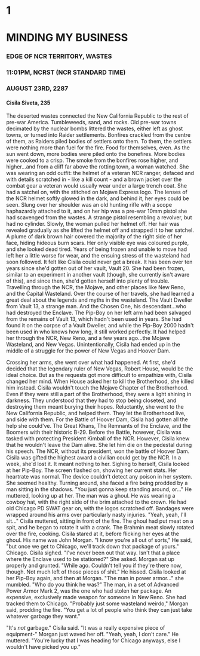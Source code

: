 # 1 
# MINDING MY BUSINESS
### EDGE OF NCR TERRITORY, WASTES
### 11:01PM, NCRST (NCR STANDARD TIME)
### AUGUST 23RD, 2287
#### Cisila Siveta, 235

The deserted wastes connected the New California Republic to the rest of pre-war America. Tumbleweeds, sand, and rocks. Old pre-war towns decimated by the nuclear bombs littered the wastes, either left as ghost towns, or turned into Raider settlements. Bonfires crackled from the centre of them, as Raiders piled bodies of settlers onto them. To them, the settlers were nothing more than fuel for the fire. Food for themselves, even. As the sun went down, more bodies were piled onto the bonefires. More bodies were cooked to a crisp. The smoke from the bonfires rose higher, and higher...and from a cliff far above the rotting town, a woman watched. She was wearing an odd outfit: the helmet of a veteran NCR ranger, defaced and with details scratched in - like a kill count - and a brown jacket over the combat gear a veteran would usually wear under a large trench coat. She had a satchel on, with the stitched on Mojave Express logo. The lenses of the NCR helmet softly glowed in the dark, and behind it, her eyes could be seen. Slung over her shoulder was an old hunting rifle with a scope haphazardly attached to it, and on her hip was a pre-war 10mm pistol she had scavenged from the wastes. A strange pistol resembling a revolver, but had no cylinder. Slowly, the woman pulled her helmet off. Her hair was revealed gradually as she lifted the helmet off and strapped it to her satchel. A plume of dark brown hair covered the majority of the right side of her face, hiding hideous burn scars. Her only visible eye was coloured purple, and she looked dead tired. Years of being frozen and unable to move had left her a little worse for wear, and the ensuing stress of the wasteland had soon followed. It felt like Cisila could never get a break. It has been over ten years since she'd gotten out of her vault, Vault 20. She had been frozen, similar to an experiment in another vault (though, she currently isn't aware of this), and since then, she'd gotten herself into plenty of trouble. Travelling through the NCR, the Mojave, and other places like New Reno, and the Capital Wasteland. Over the course of her travels, she had learned a great deal about the legends and myths in the wasteland. The Vault Dweller from Vault 13, a strange man. And the Chosen One, his descendant...who had destroyed the Enclave. The Pip-Boy on her left arm had been salvaged from the remains of Vault 13, which hadn't been used in years. She had found it on the corpse of a Vault Dweller, and while the Pip-Boy 2000 hadn't been used in who knows how long, it still worked perfectly. It had helped her through the NCR, New Reno, and a few years ago...the Mojave Wasteland, and New Vegas. Unintentionally, Cisila had ended up in the middle of a struggle for the power of New Vegas and Hoover Dam.

Crossing her arms, she went over what had happened. At first, she'd decided that the legendary ruler of New Vegas, Robert House, would be the ideal choice. But as the requests got more difficult to empathize with, Cisila changed her mind. When House asked her to kill the Brotherhood, she killed him instead. Cisila wouldn't touch the Mojave Chapter of the Brotherhood. Even if they were still a part of the Brotherhood, they were a light shining in darkness. They understood that they had to stop being closeted, and destroying them meant burying their hopes. Reluctantly, she went to the New California Republic, and helped them. They let the Brotherhood live, and side with them. For the Battle of Hoover Dam, Cisila had gotten all the help she could've. The Great Khans, The Remnants of the Enclave, and the Boomers with their historic B-29. Before the Battle, however, Cisila was tasked with protecting President Kimball of the NCR. However, Cisila knew that he wouldn't leave the Dam alive. She let him die on the pedestal during his speech. The NCR, without its president, won the battle of Hoover Dam. Cisila was gifted the highest award a civilian could get by the NCR. In a week, she'd lost it. It meant nothing to her. Sighing to herself, Cisila looked at her Pip-Boy. The screen flashed on, showing her current stats. Her heartrate was normal. The device couldn't detect any poison in her system. She seemed healthy. Turning around, she faced a fire being prodded by a man sitting in the shadows. "You just gonna keep standing around, or..." He muttered, looking up at her. The man was a ghoul. He was wearing a cowboy hat, with the right side of the brim attached to the crown. He had old Chicago PD SWAT gear on, with the logos scratched off. Bandages were wrapped around his arms over particularly nasty injuries. "Yeah, yeah, I'll sit..." Cisila muttered, sitting in front of the fire. The ghoul had put meat on a spit, and he began to rotate it with a crank. The Brahmin meat slowly rotated over the fire, cooking. Cisila stared at it, before flicking her eyes at the ghoul. His name was John Morgan. "I know you're all out of sorts," He said, "but once we get to Chicago, we'll track down that package of yours." Chicago. Cisila sighed. "I've never been out that way. Isn't that a place where the Enclave used to be stationed?" She asked. Morgan sat up properly and grunted. "While ago. Couldn't tell you if they're there now, though. Not much left of those pieces of shit." He hissed. Cisila looked at her Pip-Boy again, and then at Morgan. "The man in power armor..." she mumbled. "Who do you think he was?" The man, in a set of Advanced Power Armor Mark 2, was the one who had stolen her package. An expensive, exclusively made weapon for someone in New Reno. She had tracked them to Chicago. "Probably just some wasteland weirdo," Morgan said, prodding the fire. "You get a lot of people who think they can just take whatever garbage they want."

"It's *not* garbage." Cisila said. "It was a really expensive piece of equipment-" Morgan just waved her off. "Yeah, yeah, I don't care." He muttered. "You're lucky that I was heading for Chicago anyways, else I wouldn't have picked you up." 
